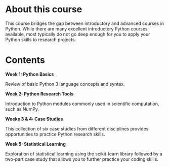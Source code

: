 # About this course
This course bridges the gap between introductory and advanced courses in Python. While there are many excellent introductory Python courses available, most typically do not go deep enough for you to apply your Python skills to research projects.

# Contents
**Week 1: Python Basics**

Review of basic Python 3 language concepts and syntax.

**Week 2: Python Research Tools**

Introduction to Python modules commonly used in scientific computation, such as NumPy.

**Weeks 3 & 4: Case Studies**

This collection of six case studies from different disciplines provides opportunities to practice Python research skills.

**Week 5: Statistical Learning**

Exploration of statistical learning using the scikit-learn library followed by a two-part case study that allows you to further practice your coding skills.
